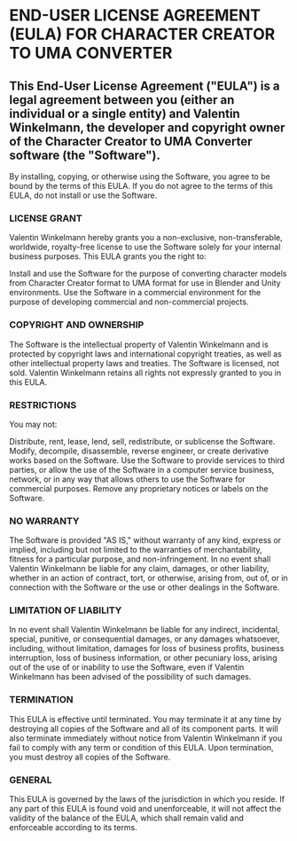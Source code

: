 # END-USER LICENSE AGREEMENT (EULA) FOR CHARACTER CREATOR TO UMA CONVERTER

## This End-User License Agreement ("EULA") is a legal agreement between you (either an individual or a single entity) and Valentin Winkelmann, the developer and copyright owner of the Character Creator to UMA Converter software (the "Software").
By installing, copying, or otherwise using the Software, you agree to be bound by the terms of this EULA. If you do not agree to the terms of this EULA, do not install or use the Software.

### LICENSE GRANT
Valentin Winkelmann hereby grants you a non-exclusive, non-transferable, worldwide, royalty-free license to use the Software solely for your internal business purposes. This EULA grants you the right to:

Install and use the Software for the purpose of converting character models from Character Creator format to UMA format for use in Blender and Unity environments.
Use the Software in a commercial environment for the purpose of developing commercial and non-commercial projects.

### COPYRIGHT AND OWNERSHIP
The Software is the intellectual property of Valentin Winkelmann and is protected by copyright laws and international copyright treaties, as well as other intellectual property laws and treaties. The Software is licensed, not sold. Valentin Winkelmann retains all rights not expressly granted to you in this EULA.

### RESTRICTIONS
You may not:

Distribute, rent, lease, lend, sell, redistribute, or sublicense the Software.
Modify, decompile, disassemble, reverse engineer, or create derivative works based on the Software.
Use the Software to provide services to third parties, or allow the use of the Software in a computer service business, network, or in any way that allows others to use the Software for commercial purposes.
Remove any proprietary notices or labels on the Software.

### NO WARRANTY
The Software is provided "AS IS," without warranty of any kind, express or implied, including but not limited to the warranties of merchantability, fitness for a particular purpose, and non-infringement. In no event shall Valentin Winkelmann be liable for any claim, damages, or other liability, whether in an action of contract, tort, or otherwise, arising from, out of, or in connection with the Software or the use or other dealings in the Software.

### LIMITATION OF LIABILITY
In no event shall Valentin Winkelmann be liable for any indirect, incidental, special, punitive, or consequential damages, or any damages whatsoever, including, without limitation, damages for loss of business profits, business interruption, loss of business information, or other pecuniary loss, arising out of the use of or inability to use the Software, even if Valentin Winkelmann has been advised of the possibility of such damages.

### TERMINATION
This EULA is effective until terminated. You may terminate it at any time by destroying all copies of the Software and all of its component parts. It will also terminate immediately without notice from Valentin Winkelmann if you fail to comply with any term or condition of this EULA. Upon termination, you must destroy all copies of the Software.

### GENERAL
This EULA is governed by the laws of the jurisdiction in which you reside. If any part of this EULA is found void and unenforceable, it will not affect the validity of the balance of the EULA, which shall remain valid and enforceable according to its terms.

